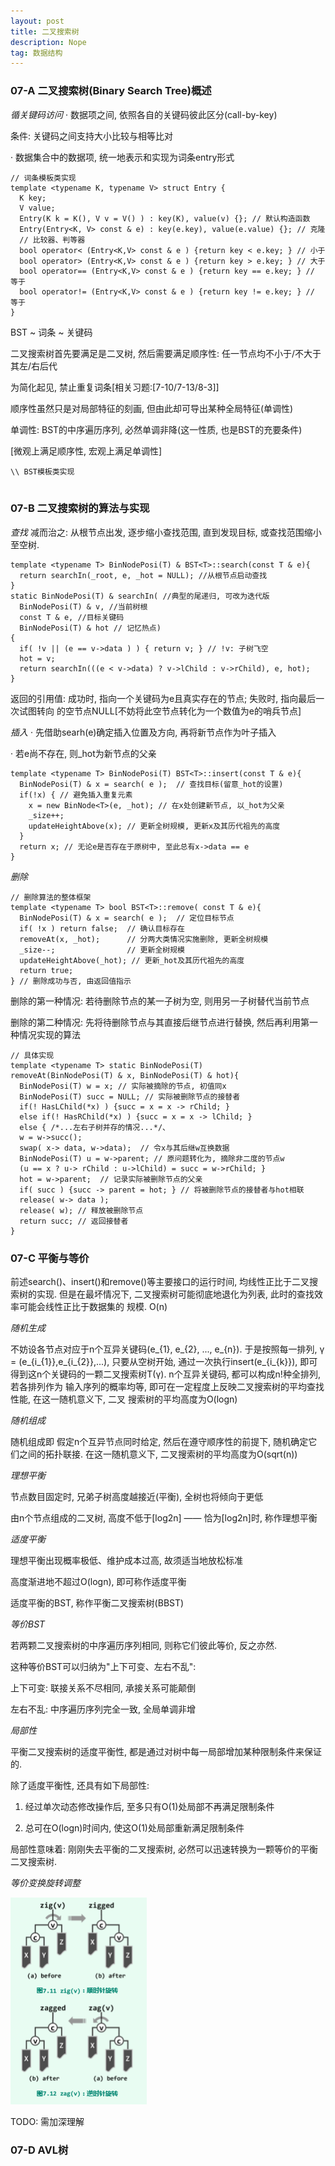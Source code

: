```yaml
---
layout: post
title: 二叉搜索树
description: Nope
tag: 数据结构
---
```


### 07-A 二叉搜索树(Binary Search Tree)概述

*循关键码访问*
· 数据项之间, 依照各自的关键码彼此区分(call-by-key)

条件: 关键码之间支持大小比较与相等比对

· 数据集合中的数据项, 统一地表示和实现为词条entry形式

```
// 词条模板类实现
template <typename K, typename V> struct Entry {
  K key;
  V value;
  Entry(K k = K(), V v = V() ) : key(K), value(v) {}; // 默认构造函数
  Entry(Entry<K, V> const & e) : key(e.key), value(e.value) {}; // 克隆
  // 比较器、判等器
  bool operator< (Entry<K,V> const & e ) {return key < e.key; } // 小于
  bool operator> (Entry<K,V> const & e ) {return key > e.key; } // 大于
  bool operator== (Entry<K,V> const & e ) {return key == e.key; } // 等于
  bool operator!= (Entry<K,V> const & e ) {return key != e.key; } // 等于
}
```

BST ~ 词条 ~ 关键码

二叉搜索树首先要满足是二叉树, 然后需要满足顺序性: 任一节点均不小于/不大于其左/右后代

为简化起见, 禁止重复词条[相关习题:[7-10/7-13/8-3]]

顺序性虽然只是对局部特征的刻画, 但由此却可导出某种全局特征(单调性)

单调性: BST的中序遍历序列, 必然单调非降(这一性质, 也是BST的充要条件)

[微观上满足顺序性, 宏观上满足单调性]

```
\\ BST模板类实现


```

### 07-B 二叉搜索树的算法与实现
*查找*
减而治之: 从根节点出发, 逐步缩小查找范围, 直到发现目标, 或查找范围缩小至空树.

```
template <typename T> BinNodePosi(T) & BST<T>::search(const T & e){
  return searchIn(_root, e, _hot = NULL); //从根节点启动查找
}
static BinNodePosi(T) & searchIn( //典型的尾递归, 可改为迭代版
  BinNodePosi(T) & v, //当前树根
  const T & e, //目标关键码
  BinNodePosi(T) & hot // 记忆热点)
{
  if( !v || (e == v->data ) ) { return v; } // !v: 子树飞空
  hot = v;
  return searchIn(((e < v->data) ? v->lChild : v->rChild), e, hot);
}
```

返回的引用值: 成功时, 指向一个关键码为e且真实存在的节点; 失败时, 指向最后一次试图转向
的空节点NULL[不妨将此空节点转化为一个数值为e的哨兵节点]

*插入*
· 先借助searh(e)确定插入位置及方向, 再将新节点作为叶子插入

· 若e尚不存在, 则_hot为新节点的父亲

```
template <typename T> BinNodePosi(T) BST<T>::insert(const T & e){
  BinNodePosi(T) & x = search( e );  // 查找目标(留意_hot的设置)
  if(!x) { // 避免插入重复元素
    x = new BinNode<T>(e, _hot); // 在x处创建新节点, 以_hot为父亲
    _size++;
    updateHeightAbove(x); // 更新全树规模, 更新x及其历代祖先的高度
  }
  return x; // 无论e是否存在于原树中, 至此总有x->data == e
}

```

*删除*
```
// 删除算法的整体框架
template <typename T> bool BST<T>::remove( const T & e){
  BinNodePosi(T) & x = search( e );  // 定位目标节点
  if( !x ) return false;  // 确认目标存在
  removeAt(x, _hot);      // 分两大类情况实施删除, 更新全树规模
  _size--;                // 更新全树规模
  updateHeightAbove(_hot); // 更新_hot及其历代祖先的高度
  return true;
} // 删除成功与否, 由返回值指示
```

删除的第一种情况: 若待删除节点的某一子树为空, 则用另一子树替代当前节点

删除的第二种情况: 先将待删除节点与其直接后继节点进行替换, 然后再利用第一种情况实现的算法
```
// 具体实现
template <typename T> static BinNodePosi(T)
removeAt(BinNodePosi(T) & x, BinNodePosi(T) & hot){
  BinNodePosi(T) w = x; // 实际被摘除的节点, 初值同x
  BinNodePosi(T) succ = NULL; // 实际被删除节点的接替者
  if(! HasLChild(*x) ) {succ = x = x -> rChild; }
  else if(! HasRChild(*x) ) {succ = x = x -> lChild; }
  else { /*...左右子树并存的情况...*/、
  w = w->succ();
  swap( x-> data, w->data);  // 令x与其后继w互换数据
  BinNodePosi(T) u = w->parent; // 原问题转化为, 摘除非二度的节点w
  (u == x ? u-> rChild : u->lChild) = succ = w->rChild; }
  hot = w->parent;  // 记录实际被删除节点的父亲
  if( succ ) {succ -> parent = hot; } // 将被删除节点的接替者与hot相联
  release( w-> data );
  release( w); // 释放被删除节点
  return succ; // 返回接替者
}
```

### 07-C 平衡与等价
前述search()、insert()和remove()等主要接口的运行时间, 均线性正比于二叉搜索树的实现.
但是在最坏情况下, 二叉搜索树可能彻底地退化为列表, 此时的查找效率可能会线性正比于数据集的
规模. O(n)

*随机生成*

不妨设各节点对应于n个互异关键码(e_{1}, e_{2}, ..., e_{n}). 于是按照每一排列,
γ = (e_{i_{1}},e_{i_{2}},...), 只要从空树开始, 通过一次执行insert(e_{i_{k}}), 即可
得到这n个关键码的一颗二叉搜索树T(γ). n个互异关键码, 都可以构成n!种全排列, 若各排列作为
输入序列的概率均等, 即可在一定程度上反映二叉搜索树的平均查找性能, 在这一随机意义下, 二叉
搜索树的平均高度为O(logn)

*随机组成*

随机组成即 假定n个互异节点同时给定, 然后在遵守顺序性的前提下, 随机确定它们之间的拓扑联接.
在这一随机意义下, 二叉搜索树的平均高度为O(sqrt(n))

*理想平衡*

节点数目固定时, 兄弟子树高度越接近(平衡), 全树也将倾向于更低

由n个节点组成的二叉树, 高度不低于[log2n] —— 恰为[log2n]时, 称作理想平衡

*适度平衡*

理想平衡出现概率极低、维护成本过高, 故须适当地放松标准

高度渐进地不超过O(logn), 即可称作适度平衡

适度平衡的BST, 称作平衡二叉搜索树(BBST)

*等价BST*

若两颗二叉搜索树的中序遍历序列相同, 则称它们彼此等价, 反之亦然.

这种等价BST可以归纳为"上下可变、左右不乱":

上下可变: 联接关系不尽相同, 承接关系可能颠倒

左右不乱: 中序遍历序列完全一致, 全局单调非增

*局部性*

平衡二叉搜索树的适度平衡性, 都是通过对树中每一局部增加某种限制条件来保证的.

除了适度平衡性, 还具有如下局部性:

1) 经过单次动态修改操作后, 至多只有O(1)处局部不再满足限制条件

2) 总可在O(logn)时间内, 使这O(1)处局部重新满足限制条件

局部性意味着: 刚刚失去平衡的二叉搜索树, 必然可以迅速转换为一颗等价的平衡二叉搜索树.

*等价变换旋转调整*

![](/images/post_image/等价变换.png)

TODO: 需加深理解  

### 07-D AVL树

